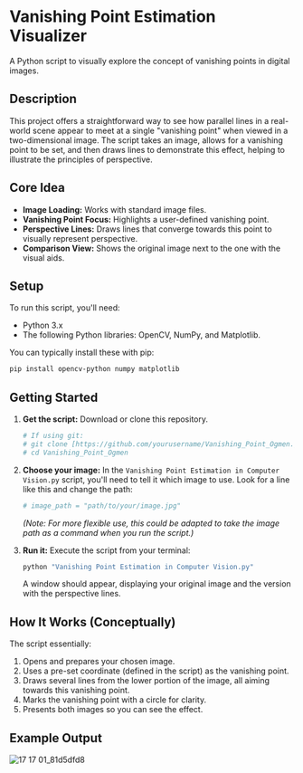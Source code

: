 # Vanishing Point Estimation Visualizer

A Python script to visually explore the concept of vanishing points in digital images.

## Description

This project offers a straightforward way to see how parallel lines in a real-world scene appear to meet at a single "vanishing point" when viewed in a two-dimensional image. The script takes an image, allows for a vanishing point to be set, and then draws lines to demonstrate this effect, helping to illustrate the principles of perspective.

## Core Idea

- **Image Loading:** Works with standard image files.
- **Vanishing Point Focus:** Highlights a user-defined vanishing point.
- **Perspective Lines:** Draws lines that converge towards this point to visually represent perspective.
- **Comparison View:** Shows the original image next to the one with the visual aids.

## Setup

To run this script, you'll need:
- Python 3.x
- The following Python libraries: OpenCV, NumPy, and Matplotlib.

You can typically install these with pip:
```bash
pip install opencv-python numpy matplotlib
```

## Getting Started

1.  **Get the script:**
    Download or clone this repository.
    ```bash
    # If using git:
    # git clone [https://github.com/yourusername/Vanishing_Point_Ogmen.git](https://github.com/yourusername/Vanishing_Point_Ogmen.git)
    # cd Vanishing_Point_Ogmen
    ```
2.  **Choose your image:**
    In the `Vanishing Point Estimation in Computer Vision.py` script, you'll need to tell it which image to use. Look for a line like this and change the path:
    ```python
    # image_path = "path/to/your/image.jpg" 
    ```
    *(Note: For more flexible use, this could be adapted to take the image path as a command when you run the script.)*

3.  **Run it:**
    Execute the script from your terminal:
    ```bash
    python "Vanishing Point Estimation in Computer Vision.py"
    ```
    A window should appear, displaying your original image and the version with the perspective lines.

## How It Works (Conceptually)

The script essentially:
1.  Opens and prepares your chosen image.
2.  Uses a pre-set coordinate (defined in the script) as the vanishing point.
3.  Draws several lines from the lower portion of the image, all aiming towards this vanishing point.
4.  Marks the vanishing point with a circle for clarity.
5.  Presents both images so you can see the effect.

## Example Output

![17 17 01_81d5dfd8](https://github.com/user-attachments/assets/1d4fd124-c5e8-457b-bc52-5422be438bdf)



